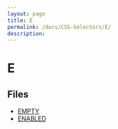 ```yaml
---
layout: page
title: E
permalink: /docs/CSS-Selectors/E/
description: 
---
```


# E



## Files
* [EMPTY](/compare.html2pdf.tools/docs/CSS-Selectors/E/empty.html)
* [ENABLED](/compare.html2pdf.tools/docs/CSS-Selectors/E/enabled.html)

